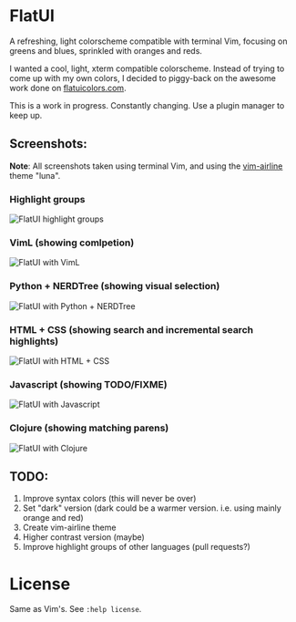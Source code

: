 FlatUI
======

A refreshing, light colorscheme compatible with terminal Vim, focusing on
greens and blues, sprinkled with oranges and reds. 

I wanted a cool, light, xterm compatible colorscheme. Instead of trying to come
up with my own colors, I decided to piggy-back on the awesome work done on
[flatuicolors.com](http://flatuicolors.com).

This is a work in progress. Constantly changing. Use a plugin manager to keep up. 

Screenshots:
------------

**Note**: All screenshots taken using terminal Vim, and using the
[vim-airline](https://github.com/bling/vim-airline) theme "luna".

### Highlight groups
![FlatUI highlight groups][highlight]

### VimL (showing comlpetion)
![FlatUI with VimL][viml]

### Python + NERDTree (showing visual selection)
![FlatUI with Python + NERDTree][python]

### HTML + CSS (showing search and incremental search highlights)
![FlatUI with HTML + CSS][htmlcss]

### Javascript (showing TODO/FIXME)
![FlatUI with Javascript][javascript]

### Clojure (showing matching parens)
![FlatUI with Clojure][clojure]

[highlight]: http://i.imgur.com/DPoIMKX.png
[viml]: http://i.imgur.com/e6BmWRS.png
[python]: http://i.imgur.com/TSAN1UU.png
[htmlcss]: http://i.imgur.com/yE6MEvB.png
[javascript]: http://i.imgur.com/OpVB12k.png
[clojure]: http://i.imgur.com/TbKhg7K.png

TODO:
----

1. Improve syntax colors (this will never be over)
2. Set "dark" version (dark could be a warmer version. i.e. using mainly
orange and red)
3. Create vim-airline theme
4. Higher contrast version (maybe)
5. Improve highlight groups of other languages (pull requests?)

License
=======

Same as Vim's. See `:help license`.

